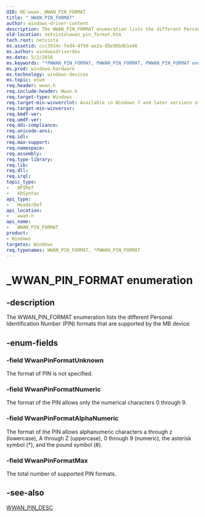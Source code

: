 ```yaml
---
UID: NE:wwan._WWAN_PIN_FORMAT
title: "_WWAN_PIN_FORMAT"
author: windows-driver-content
description: The WWAN_PIN_FORMAT enumeration lists the different Personal Identification Number (PIN) formats that are supported by the MB device.
old-location: netvista\wwan_pin_format.htm
tech.root: netvista
ms.assetid: ccc3934c-fed4-4f9d-ae2a-d5e96bdb1e46
ms.author: windowsdriverdev
ms.date: 5/2/2018
ms.keywords: "*PWWAN_PIN_FORMAT, PWWAN_PIN_FORMAT, PWWAN_PIN_FORMAT enumeration pointer [Network Drivers Starting with Windows Vista], WWAN_PIN_FORMAT, WWAN_PIN_FORMAT enumeration [Network Drivers Starting with Windows Vista], WwanPinFormatAlphaNumeric, WwanPinFormatMax, WwanPinFormatNumeric, WwanPinFormatUnknown, WwanRef_f3030aa5-70d9-46d6-85e1-dc112a5889ce.xml, _WWAN_PIN_FORMAT, netvista.wwan_pin_format, wwan/PWWAN_PIN_FORMAT, wwan/WWAN_PIN_FORMAT, wwan/WwanPinFormatAlphaNumeric, wwan/WwanPinFormatMax, wwan/WwanPinFormatNumeric, wwan/WwanPinFormatUnknown"
ms.prod: windows-hardware
ms.technology: windows-devices
ms.topic: enum
req.header: wwan.h
req.include-header: Wwan.h
req.target-type: Windows
req.target-min-winverclnt: Available in Windows 7 and later versions of Windows.
req.target-min-winversvr: 
req.kmdf-ver: 
req.umdf-ver: 
req.ddi-compliance: 
req.unicode-ansi: 
req.idl: 
req.max-support: 
req.namespace: 
req.assembly: 
req.type-library: 
req.lib: 
req.dll: 
req.irql: 
topic_type:
-	APIRef
-	kbSyntax
api_type:
-	HeaderDef
api_location:
-	wwan.h
api_name:
-	WWAN_PIN_FORMAT
product:
- Windows
targetos: Windows
req.typenames: WWAN_PIN_FORMAT, *PWWAN_PIN_FORMAT
---
```


# _WWAN_PIN_FORMAT enumeration


## -description


The WWAN_PIN_FORMAT enumeration lists the different Personal Identification Number (PIN) formats that
  are supported by the MB device.


## -enum-fields




### -field WwanPinFormatUnknown

The format of PIN is not specified.


### -field WwanPinFormatNumeric

The format of the PIN allows only the numerical characters 0 through 9.


### -field WwanPinFormatAlphaNumeric

The format of the PIN allows alphanumeric characters a through z (lowercase), A through Z
     (uppercase), 0 through 9 (numeric), the asterisk symbol (*), and the pound symbol (#).


### -field WwanPinFormatMax

The total number of supported PIN formats.


## -see-also




<a href="https://msdn.microsoft.com/library/windows/hardware/ff571214">WWAN_PIN_DESC</a>
 

 


